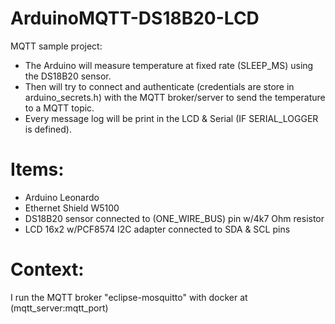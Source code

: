 # ArduinoMQTT-DS18B20-LCD
MQTT sample project:
  - The Arduino will measure temperature at fixed rate (SLEEP_MS) using the DS18B20 sensor.
  - Then will try to connect and authenticate (credentials are store in arduino_secrets.h) with the MQTT broker/server to send the temperature to a MQTT topic.
- Every message log will be print in the LCD & Serial (IF SERIAL_LOGGER is defined).
# Items:
  - Arduino Leonardo
  - Ethernet Shield W5100
  - DS18B20 sensor connected to (ONE_WIRE_BUS) pin w/4k7 Ohm resistor
  - LCD 16x2 w/PCF8574 I2C adapter connected to SDA & SCL pins
# Context:
I run the MQTT broker "eclipse-mosquitto" with docker at (mqtt_server:mqtt_port)
